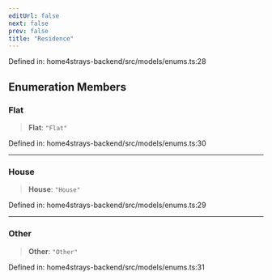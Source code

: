 ```yaml
---
editUrl: false
next: false
prev: false
title: "Residence"
---
```


Defined in: home4strays-backend/src/models/enums.ts:28

## Enumeration Members

### Flat

> **Flat**: `"Flat"`

Defined in: home4strays-backend/src/models/enums.ts:30

***

### House

> **House**: `"House"`

Defined in: home4strays-backend/src/models/enums.ts:29

***

### Other

> **Other**: `"Other"`

Defined in: home4strays-backend/src/models/enums.ts:31
